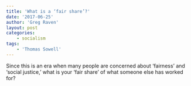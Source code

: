 ```yaml
---
title: 'What is a ‘fair share’?'
date: '2017-06-25'
author: 'Greg Raven'
layout: post
categories:
    - socialism
tags:
    - 'Thomas Sowell'
---
```


Since this is an era when many people are concerned about ‘fairness’ and ‘social justice,’ what is your ‘fair share’ of what someone else has worked for?